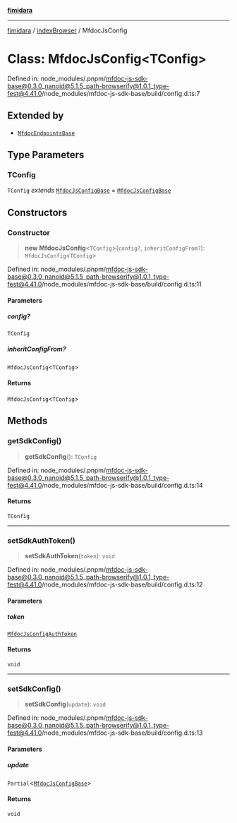 [**fimidara**](../../README.md)

***

[fimidara](../../modules.md) / [indexBrowser](../README.md) / MfdocJsConfig

# Class: MfdocJsConfig\<TConfig\>

Defined in: node\_modules/.pnpm/mfdoc-js-sdk-base@0.3.0\_nanoid@5.1.5\_path-browserify@1.0.1\_type-fest@4.41.0/node\_modules/mfdoc-js-sdk-base/build/config.d.ts:7

## Extended by

- [`MfdocEndpointsBase`](MfdocEndpointsBase.md)

## Type Parameters

### TConfig

`TConfig` *extends* [`MfdocJsConfigBase`](../interfaces/MfdocJsConfigBase.md) = [`MfdocJsConfigBase`](../interfaces/MfdocJsConfigBase.md)

## Constructors

### Constructor

> **new MfdocJsConfig**\<`TConfig`\>(`config?`, `inheritConfigFrom?`): `MfdocJsConfig`\<`TConfig`\>

Defined in: node\_modules/.pnpm/mfdoc-js-sdk-base@0.3.0\_nanoid@5.1.5\_path-browserify@1.0.1\_type-fest@4.41.0/node\_modules/mfdoc-js-sdk-base/build/config.d.ts:11

#### Parameters

##### config?

`TConfig`

##### inheritConfigFrom?

`MfdocJsConfig`\<`TConfig`\>

#### Returns

`MfdocJsConfig`\<`TConfig`\>

## Methods

### getSdkConfig()

> **getSdkConfig**(): `TConfig`

Defined in: node\_modules/.pnpm/mfdoc-js-sdk-base@0.3.0\_nanoid@5.1.5\_path-browserify@1.0.1\_type-fest@4.41.0/node\_modules/mfdoc-js-sdk-base/build/config.d.ts:14

#### Returns

`TConfig`

***

### setSdkAuthToken()

> **setSdkAuthToken**(`token`): `void`

Defined in: node\_modules/.pnpm/mfdoc-js-sdk-base@0.3.0\_nanoid@5.1.5\_path-browserify@1.0.1\_type-fest@4.41.0/node\_modules/mfdoc-js-sdk-base/build/config.d.ts:12

#### Parameters

##### token

[`MfdocJsConfigAuthToken`](../type-aliases/MfdocJsConfigAuthToken.md)

#### Returns

`void`

***

### setSdkConfig()

> **setSdkConfig**(`update`): `void`

Defined in: node\_modules/.pnpm/mfdoc-js-sdk-base@0.3.0\_nanoid@5.1.5\_path-browserify@1.0.1\_type-fest@4.41.0/node\_modules/mfdoc-js-sdk-base/build/config.d.ts:13

#### Parameters

##### update

`Partial`\<[`MfdocJsConfigBase`](../interfaces/MfdocJsConfigBase.md)\>

#### Returns

`void`
